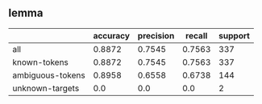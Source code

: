 
## lemma

|                  | accuracy | precision | recall | support |
|------------------|----------|-----------|--------|---------|
| all              | 0.8872   | 0.7545    | 0.7563 | 337     |
| known-tokens     | 0.8872   | 0.7545    | 0.7563 | 337     |
| ambiguous-tokens | 0.8958   | 0.6558    | 0.6738 | 144     |
| unknown-targets  | 0.0      | 0.0       | 0.0    | 2       |

